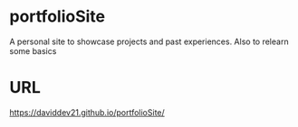 # portfolioSite
A personal site to showcase projects and past experiences. Also to relearn some basics 

# URL
https://daviddev21.github.io/portfolioSite/
